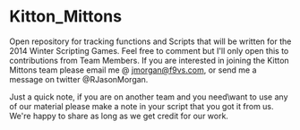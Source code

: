 Kitton_Mittons
==============

Open repository for tracking functions and Scripts that will be written for the 2014 Winter Scripting Games.
Feel free to comment but I'll only open this to contributions from Team Members.  If you are interested in joining the Kitton Mittons team please email me @ jmorgan@f9vs.com, or send me a message on twitter @RJasonMorgan.

Just a quick note, if you are on another team and you need\want to use any of our material please make a note in your script that you got it from us.  We're happy to share as long as we get credit for our work.
